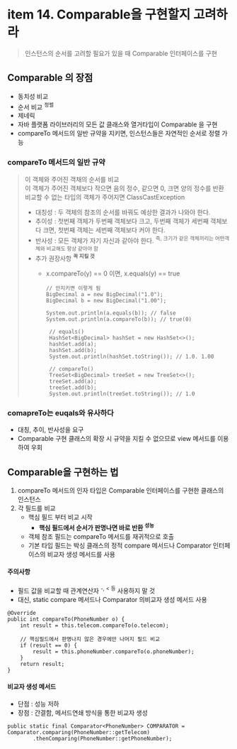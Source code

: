 <h1>item 14. Comparable을 구현할지 고려하라</h1>

> 인스턴스의 순서를 고려할 필요가 있을 때 Comparable 인터페이스를 구현

<h2>Comparable 의 장점</h2>

- 동치성 비교
- 순서 비교 <sup>정렬</sup>
- 제네릭  
- 자바 플랫폼 라이브러리의 모든 값 클래스와 열거타입이 Comparable 을 구현
- compareTo 메서드의 일반 규약을 지키면, 인스턴스들은 자연적인 순서로 정렬 가능

<h3>compareTo 메서드의 일반 규약</h3>

> 이 객체와 주어진 객채의 순서를 비교  
> 이 객체가 주어진 객체보다 작으면 음의 정수, 같으면 0, 크면 양의 정수를 반환  
> 비교할 수 없는 타입의 객체가 주어지면 ClassCastException
> - 대칭성 : 두 객체의 참조의 순서를 바꿔도 예상한 결과가 나와야 한다.
> - 추이성 : 첫번째 객체가 두번째 객체보다 크고, 두번째 객체가 세번째 객체보다 크면, 첫번째 객체는 세번째 객체보다 커야 한다.
> - 반사성 : 모든 객체가 자기 자신과 같아야 한다. <sup>즉, 크기가 같은 객체끼리는 어떤객체와 비교해도 항상 같아야 함</sup>
> - 추가 권장사항 <sup>**꼭 지킬 것**</sup>    
>   - x.compareTo(y) == 0 이면, x.equals(y) == true
> 
>       ~~~~
>       // 안지키면 이렇게 됨
>       BigDecimal a = new BigDecimal("1.0");
>       BigDecimal b = new BigDecimal("1.00");
>
>       System.out.println(a.equals(b)); // false
>       System.out.println(a.compareTo(b)); // true(0)
>      
>        // equals()
>        HashSet<BigDecimal> hashSet = new HashSet<>();
>        hashSet.add(a);
>        hashSet.add(b);
>        System.out.println(hashSet.toString()); // 1.0. 1.00
>     
>        // compareTo()
>        TreeSet<BigDecimal> treeSet = new TreeSet<>();
>        treeSet.add(a);
>        treeSet.add(b);
>        System.out.println(treeSet.toString()); // 1.0  
>   
>        ~~~~   

<h3>comapreTo는 euqals와 유사하다</h3>

- 대칭, 추이, 반사성을 요구
- Comparable 구현 클래스의 확장 시 규약을 지킬 수 없으므로 view 메서드를 이용하여 우회


<h2>Comparable을 구현하는 법</h2>

1. compareTo 메서드의 인자 타입은 Comparable 인터페이스를 구현한 클래스의 인스턴스
2. 각 필드를 비교
   - 핵심 필드 부터 비교 시작
     - **핵심 필드에서 순서가 판명나면 바로 반환 <sup>성능</sup>**
   - 객체 참조 필드는 compareTo 메서드를 재귀적으로 호출
   - 기본 타입 필드는 박싱 클래스의 정적 compare 메서드나 Comparator 인터페이스의 비교자 생성 메서드를 사용


<h4>주의사항</h4>

- 필드 값을 비교할 때 관계연산자 <sup>-, < 등</sup> 사용하지 말 것
- 대신, static compare 메서드나 Comparator 의비교자 생성 메서드 사용


~~~~
@Override
public int compareTo(PhoneNumber o) {
    int result = this.telecom.compareTo(o.telecom);
    
    // 핵심필드에서 판명나지 않은 경우에만 나머지 필드 비교
    if (result == 0) {
        result = this.phoneNumber.compareTo(o.phoneNumber);
    }
    return result;
}
~~~~


<h4>비교자 생성 메서드</h4>

- 단점 : 성능 저하
- 장점 : 간결함, 메서드연쇄 방식을 통한 비교자 생성

~~~~
public static final Comparator<PhoneNumber> COMPARATOR = Comparator.comparing(PhoneNumber::getTelecom)
        .thenComparing(PhoneNumber::getPhoneNumber);
~~~~

